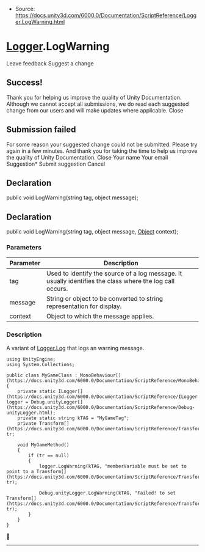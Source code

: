 * Source: https://docs.unity3d.com/6000.0/Documentation/ScriptReference/Logger.LogWarning.html

#  [Logger](https://docs.unity3d.com/6000.0/Documentation/ScriptReference/Logger.html).LogWarning
Leave feedback
Suggest a change
## Success!
Thank you for helping us improve the quality of Unity Documentation. Although we cannot accept all submissions, we do read each suggested change from our users and will make updates where applicable.
Close
## Submission failed
For some reason your suggested change could not be submitted. Please <a>try again</a> in a few minutes. And thank you for taking the time to help us improve the quality of Unity Documentation.
Close
Your name Your email Suggestion* Submit suggestion
Cancel
## Declaration
public void LogWarning(string tag, object message); 
## Declaration
public void LogWarning(string tag, object message, [Object](https://docs.unity3d.com/6000.0/Documentation/ScriptReference/Object.html) context); 
### Parameters
Parameter | Description  
---|---  
tag | Used to identify the source of a log message. It usually identifies the class where the log call occurs.  
message | String or object to be converted to string representation for display.  
context | Object to which the message applies.  
### Description
A variant of [Logger.Log](https://docs.unity3d.com/6000.0/Documentation/ScriptReference/Logger.Log.html) that logs an warning message.
```
using UnityEngine;
using System.Collections;  
  
public class MyGameClass : MonoBehaviour[](https://docs.unity3d.com/6000.0/Documentation/ScriptReference/MonoBehaviour.html)
{
    private static ILogger[](https://docs.unity3d.com/6000.0/Documentation/ScriptReference/ILogger.html) logger = Debug.unityLogger[](https://docs.unity3d.com/6000.0/Documentation/ScriptReference/Debug-unityLogger.html);
    private static string kTAG = "MyGameTag";
    private Transform[](https://docs.unity3d.com/6000.0/Documentation/ScriptReference/Transform.html) tr;  
  
    void MyGameMethod()
    {
        if (tr == null)
        {
            logger.LogWarning(kTAG, "memberVariable must be set to point to a Transform[](https://docs.unity3d.com/6000.0/Documentation/ScriptReference/Transform.html).", tr);  
  
            Debug.unityLogger.LogWarning(kTAG, "Failed! to set Transform[](https://docs.unity3d.com/6000.0/Documentation/ScriptReference/Transform.html)",  tr);
        }
    }
}

```

* * *
